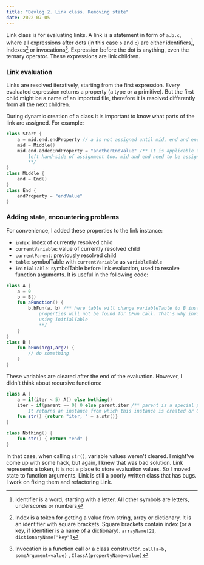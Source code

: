 ```yaml
---
title: "Devlog 2. Link class. Removing state"
date: 2022-07-05
---
```


Link class is for evaluating links. A link is a statement in form of `a.b.c`, where all expressions
after dots (in this case `b` and `c`) are either identifiers[^1], indexes[^2] or invocations[^3].
Expression before the dot is anything, even the ternary operator.
These expressions are link children.

### Link evaluation

Links are resolved iteratively, starting from the first expression. Every evaluated expression
returns a property (a type or a primitive). But the first child might be a name of an imported
file, therefore it is resolved differently from all the next children.

During dynamic creation of a class it is important to know what parts of the link are
assigned. For example:

```kotlin
class Start {
    a = mid.end.endProperty // a is not assigned until mid, end and endProperty are
    mid = Middle()
    mid.end.addedEndProperty = "anotherEndValue" /** it is applicable for
        left hand-side of assignment too. mid and end need to be assigned first
        **/
}
class Middle {
    end = End()
}
class End {
    endProperty = "endValue"
}
```

### Adding state, encountering problems

For convenience, I added these properties to the link instance:

* `index`: index of currently resolved child
* `currentVariable`: value of currently resolved child
* `currentParent`: previously resolved child
* `table`: symbolTable with `currentVariable` as `variableTable`
* `initialTable`: symbolTable before link
  evaluation, used to resolve function arguments. It is useful in the following code:

```kotlin
class A {
    a = 0
    b = B()
    fun aFunction() {
        b.bFun(a, b) /** here table will change variableTable to B instance, therefore a and b
            properties will not be found for bFun call. That's why invocation arguments are resolved
            using initialTable
            **/
    }
}
class B {
    fun bFun(arg1,arg2) {
        // do something
    }
}
```

These variables are cleared after the end of the evaluation. However, I didn't think about
recursive functions:

```kotlin
class A {
    a = if(iter < 5) A() else Nothing()
    iter = if(parent == 0) 0 else parent.iter /** parent is a special property.
        It returns an instance from which this instance is created or 0 **/
    fun str() {return "iter, " + a.str()}
}

class Nothing() {
    fun str() { return "end" }
}
```

In that case, when calling `str()`, variable values weren't cleared. I might've come up with some
hack, but again, I knew that was bad
solution. Link represents a token, it is not a place to store evaluation values. So I moved state
to function arguments. Link is still a poorly written class that has bugs. I work on fixing them
and refactoring Link.

[^1]: Identifier is a word, starting with a letter. All other symbols are letters, underscores or
numbers
[^2]: Index is a token for getting a value from string, array or dictionary. It is an identifier
with square brackets. Square brackets contain index (or a key, if identifier is a name of a
dictionary). `arrayName[2]`, `dictionaryName["key"]`
[^3]: Invocation is a function call or a class constructor. `call(a+b, someArgument=value)`
, `ClassA(propertyName=value)`